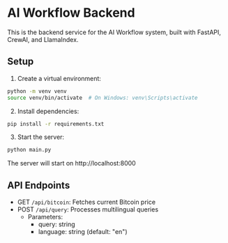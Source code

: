 # AI Workflow Backend

This is the backend service for the AI Workflow system, built with FastAPI, CrewAI, and LlamaIndex.

## Setup

1. Create a virtual environment:
```bash
python -m venv venv
source venv/bin/activate  # On Windows: venv\Scripts\activate
```

2. Install dependencies:
```bash
pip install -r requirements.txt
```

3. Start the server:
```bash
python main.py
```

The server will start on http://localhost:8000

## API Endpoints

- GET `/api/bitcoin`: Fetches current Bitcoin price
- POST `/api/query`: Processes multilingual queries
  - Parameters:
    - query: string
    - language: string (default: "en")